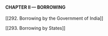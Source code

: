#### **CHAPTER II — BORROWING**

[[292. Borrowing by the Government of India]]

[[293. Borrowing by States]]